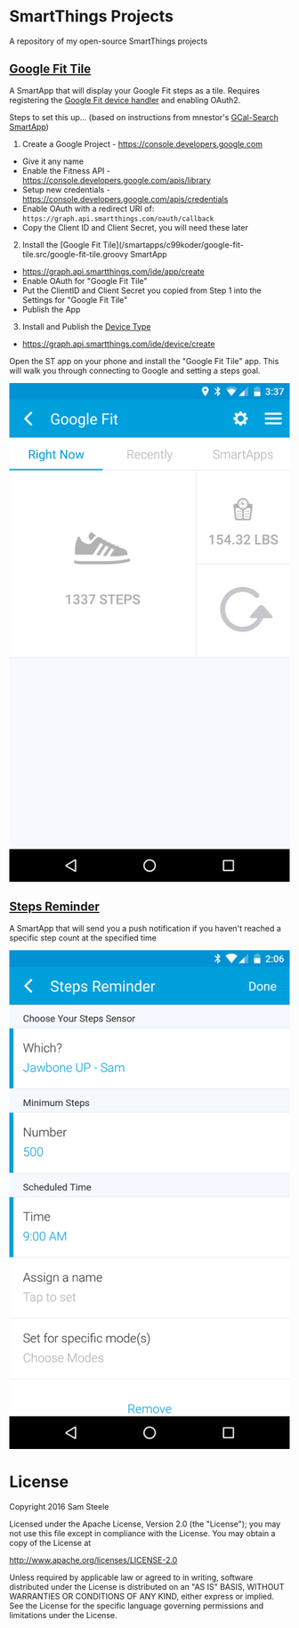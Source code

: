 # SmartThings Projects

A repository of my open-source SmartThings projects

## [Google Fit Tile](/smartapps/c99koder/google-fit-tile.src/google-fit-tile.groovy)

A SmartApp that will display your Google Fit steps as a tile.  Requires registering the [Google Fit device handler](/devicetypes/c99koder/google-fit.src) and enabling OAuth2.

Steps to set this up... (based on instructions from mnestor's [GCal-Search SmartApp](https://github.com/mnestor/GCal-Search/))

1. Create a Google Project - https://console.developers.google.com
 - Give it any name
 - Enable the Fitness API - https://console.developers.google.com/apis/library
 - Setup new credentials - https://console.developers.google.com/apis/credentials
 - Enable OAuth with a redirect URI of: ```https://graph.api.smartthings.com/oauth/callback```
 - Copy the Client ID and Client Secret, you will need these later
2. Install the [Google Fit Tile](/smartapps/c99koder/google-fit-tile.src/google-fit-tile.groovy SmartApp
 - https://graph.api.smartthings.com/ide/app/create
 - Enable OAuth for "Google Fit Tile"
 - Put the ClientID and Client Secret you copied from Step 1 into the Settings for "Google Fit Tile"
 - Publish the App
3. Install and Publish the [Device Type](/devicetypes/c99koder/google-fit.src)
 - https://graph.api.smartthings.com/ide/device/create

Open the ST app on your phone and install the "Google Fit Tile" app.
This will walk you through connecting to Google and setting a steps goal.

![Screenshot](/smartapps/c99koder/google-fit-tile.src/Screenshot_20161107-153736.png)

## [Steps Reminder](/smartapps/c99koder/steps-reminder.src/steps-reminder.groovy)

A SmartApp that will send you a push notification if you haven't reached a specific step count at the specified time

![Screenshot](/smartapps/c99koder/steps-reminder.src/Screenshot_20161106-140629.png)

# License

Copyright 2016 Sam Steele

Licensed under the Apache License, Version 2.0 (the "License");
you may not use this file except in compliance with the License.
You may obtain a copy of the License at

  http://www.apache.org/licenses/LICENSE-2.0

Unless required by applicable law or agreed to in writing, software
distributed under the License is distributed on an "AS IS" BASIS,
WITHOUT WARRANTIES OR CONDITIONS OF ANY KIND, either express or implied.
See the License for the specific language governing permissions and
limitations under the License.
